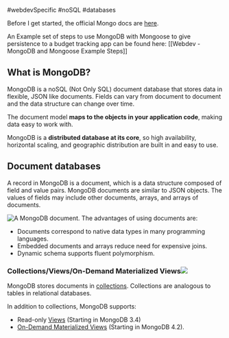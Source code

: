 #webdevSpecific #noSQL #databases

Before I get started, the official Mongo docs are [here](https://www.mongodb.com/docs/manual/introduction/).

An Example set of steps to use MongoDB with Mongoose to give persistence to a budget tracking app can be found here: [[Webdev - MongoDB and Mongoose Example Steps]]

## What is MongoDB?
MongoDB is a noSQL (Not Only SQL) document database that stores data in flexible, JSON like documents. Fields can vary from document to document and the data structure can change over time. 

The document model **maps to the objects in your application code**, making data easy to work with.

MongoDB is a **distributed database at its core**, so high availability, horizontal scaling, and geographic distribution are built in and easy to use.

## Document databases
A record in MongoDB is a document, which is a data structure composed of field and value pairs. MongoDB documents are similar to JSON objects. The values of fields may include other documents, arrays, and arrays of documents.

![A MongoDB document.](https://www.mongodb.com/docs/manual/images/crud-annotated-document.bakedsvg.svg)
The advantages of using documents are:
- Documents correspond to native data types in many programming languages.
- Embedded documents and arrays reduce need for expensive joins.
- Dynamic schema supports fluent polymorphism.

### Collections/Views/On-Demand Materialized Views[![](https://www.mongodb.com/docs/manual/assets/link.svg)](https://www.mongodb.com/docs/manual/introduction/#collections-views-on-demand-materialized-views "Permalink to this heading")
MongoDB stores documents in [collections](https://www.mongodb.com/docs/manual/core/databases-and-collections/#std-label-collections). Collections are analogous to tables in relational databases.

In addition to collections, MongoDB supports:
- Read-only [Views](https://www.mongodb.com/docs/manual/core/views/) (Starting in MongoDB 3.4)
- [On-Demand Materialized Views](https://www.mongodb.com/docs/manual/core/materialized-views/) (Starting in MongoDB 4.2).